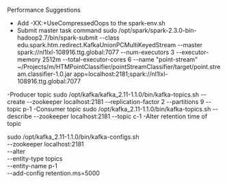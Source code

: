 Performance Suggestions
- Add -XX:+UseCompressedOops to the spark-env.sh
- Submit master task command
sudo /opt/spark/spark-2.3.0-bin-hadoop2.7/bin/spark-submit --class edu.spark.htm.redirect.KafkaUnionPCMultiKeyedStream --master spark://nl1lxl-108916.ttg.global:7077 --num-executors 3 --executor-memory 2512m --total-executor-cores 6 --name "point-stream" ~/Projects/m/HTMPointClassifier/pointStreamClassifier/target/point.stream.classifier-1.0.jar app=localhost:2181;spark://nl1lxl-108916.ttg.global:7077

-Producer topic
sudo /opt/kafka/kafka_2.11-1.1.0/bin/kafka-topics.sh --create --zookeeper localhost:2181 --replication-factor 2 --partitions 9 --topic p-1
-Consumer topic
sudo /opt/kafka_2.11-1.1.0/bin/kafka-topics.sh --describe --zookeeper localhost:2181 --topic c-1 
-Alter retention time of topic

sudo /opt/kafka_2.11-1.1.0/bin/kafka-configs.sh \
  --zookeeper localhost:2181 \
  --alter \
  --entity-type topics \
  --entity-name p-1 \
  --add-config retention.ms=5000